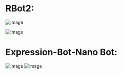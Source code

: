 # RBot2:

![image](https://user-images.githubusercontent.com/23697240/115660235-5d707500-a359-11eb-9a13-dca47bf1a67e.png)

![image](https://user-images.githubusercontent.com/23697240/115660428-9f99b680-a359-11eb-8d32-e3c5094b26ab.png)


# Expression-Bot-Nano Bot:
![image](https://user-images.githubusercontent.com/23697240/116790941-aef4ce80-aad4-11eb-93ce-4a493c7f1484.png)
![image](https://user-images.githubusercontent.com/23697240/116790930-9ab0d180-aad4-11eb-8edb-628e57610f38.png)

